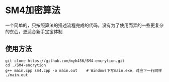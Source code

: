 # SM4加密算法
一个简单的，只按照算法的描述流程完成的代码，没有为了使用而弄的一些更复杂的东西，更适合新手宝宝体制
## 使用方法
``` shell
git clone https://github.com/myh456/SM4-encrytion.git
cd ./SM4-encrytion
g++ main.cpp sm4.cpp -o main.out    # Windows下写main.exe，对应下一行同样
./main.out
```